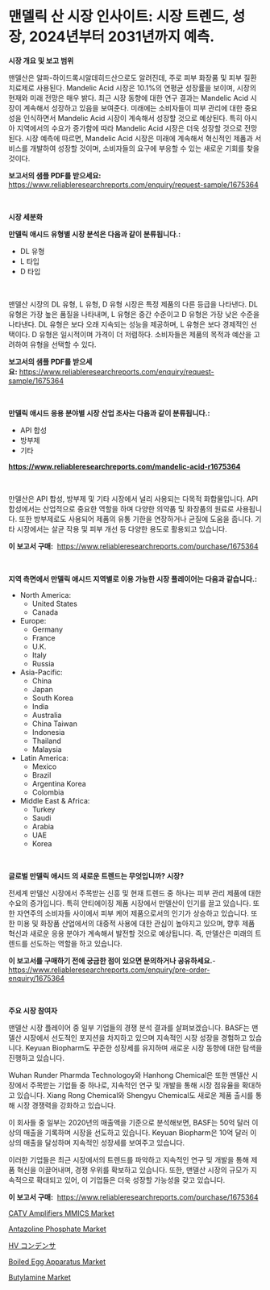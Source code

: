 <p><h1>맨델릭 산 시장 인사이트: 시장 트렌드, 성장, 2024년부터 2031년까지 예측.</h1></p><p><strong>시장 개요 및 보고 범위</strong></p>
<p><p>맨델산은 알파-하이드록시알데히드산으로도 알려진데, 주로 피부 화장품 및 피부 질환 치료제로 사용된다. Mandelic Acid 시장은 10.1%의 연평균 성장률을 보이며, 시장의 현재와 미래 전망은 매우 밝다. 최근 시장 동향에 대한 연구 결과는 Mandelic Acid 시장이 계속해서 성장하고 있음을 보여준다. 미래에는 소비자들이 피부 관리에 대한 중요성을 인식하면서 Mandelic Acid 시장이 계속해서 성장할 것으로 예상된다. 특히 아시아 지역에서의 수요가 증가함에 따라 Mandelic Acid 시장은 더욱 성장할 것으로 전망된다. 시장 예측에 따르면, Mandelic Acid 시장은 미래에 계속해서 혁신적인 제품과 서비스를 개발하여 성장할 것이며, 소비자들의 요구에 부응할 수 있는 새로운 기회를 찾을 것이다.</p></p>
<p><strong>보고서의 샘플 PDF를 받으세요:</strong> <a href="https://www.reliableresearchreports.com/enquiry/request-sample/1675364">https://www.reliableresearchreports.com/enquiry/request-sample/1675364</a></p>
<p>&nbsp;</p>
<p><strong>시장 세분화</strong></p>
<p><strong>만델릭 애시드 유형별 시장 분석은 다음과 같이 분류됩니다.:</strong></p>
<p><ul><li>DL 유형</li><li>L 타입</li><li>D 타입</li></ul></p>
<p>&nbsp;</p>
<p><p>맨델산 시장의 DL 유형, L 유형, D 유형 시장은 특정 제품의 다른 등급을 나타낸다. DL 유형은 가장 높은 품질을 나타내며, L 유형은 중간 수준이고 D 유형은 가장 낮은 수준을 나타낸다. DL 유형은 보다 오래 지속되는 성능을 제공하며, L 유형은 보다 경제적인 선택이다. D 유형은 일시적이며 가격이 더 저렴하다. 소비자들은 제품의 목적과 예산을 고려하여 유형을 선택할 수 있다.</p></p>
<p><strong>보고서의 샘플 PDF를 받으세요:</strong>&nbsp;<a href="https://www.reliableresearchreports.com/enquiry/request-sample/1675364">https://www.reliableresearchreports.com/enquiry/request-sample/1675364</a></p>
<p>&nbsp;</p>
<p><strong> 만델릭 애시드 응용 분야별 시장 산업 조사는 다음과 같이 분류됩니다.:</strong></p>
<p><ul><li>API 합성</li><li>방부제</li><li>기타</li></ul></p>
<p><strong><a href="https://www.reliableresearchreports.com/mandelic-acid-r1675364">https://www.reliableresearchreports.com/mandelic-acid-r1675364</a></strong></p>
<p>&nbsp;</p>
<p><p>만델산은 API 합성, 방부제 및 기타 시장에서 널리 사용되는 다목적 화합물입니다. API 합성에서는 산업적으로 중요한 역할을 하며 다양한 의약품 및 화장품의 원료로 사용됩니다. 또한 방부제로도 사용되어 제품의 유통 기한을 연장하거나 균질에 도움을 줍니다. 기타 시장에서는 살균 작용 및 피부 개선 등 다양한 용도로 활용되고 있습니다.</p></p>
<p><strong>이 보고서 구매:</strong>&nbsp; <a href="https://www.reliableresearchreports.com/purchase/1675364">https://www.reliableresearchreports.com/purchase/1675364</a></p>
<p>&nbsp;</p>
<p><strong>지역 측면에서 만델릭 애시드 지역별로 이용 가능한 시장 플레이어는 다음과 같습니다.:</strong></p>
<p><ul>
    <li>
        North America:
        <ul>
            <li>United States</li>
            <li>Canada</li>
        </ul>
    </li>
    <li>
        Europe:
        <ul>
            <li>Germany</li>
            <li>France</li>
            <li>U.K.</li>
            <li>Italy</li>
            <li>Russia</li>
        </ul>
    </li>
    <li>
        Asia-Pacific:
        <ul>
            <li>China</li>
            <li>Japan</li>
            <li>South Korea</li>
            <li>India</li>
            <li>Australia</li>
            <li>China Taiwan</li>
            <li>Indonesia</li>
            <li>Thailand</li>
            <li>Malaysia</li>
        </ul>
    </li>
    <li>
        Latin America:
        <ul>
            <li>Mexico</li>
            <li>Brazil</li>
            <li>Argentina Korea</li>
            <li>Colombia</li>
        </ul>
    </li>
    <li>
        Middle East & Africa:
        <ul>
            <li>Turkey</li>
            <li>Saudi</li>
            <li>Arabia</li>
            <li>UAE</li>
            <li>Korea</li>
        </ul>
    </li>
    </ul></p>
<p>&nbsp;</p>
<p><strong>글로벌 만델릭 애시드 의 새로운 트렌드는 무엇입니까? 시장?</strong></p>
<p><p>전세계 만델산 시장에서 주목받는 신흥 및 현재 트렌드 중 하나는 피부 관리 제품에 대한 수요의 증가입니다. 특히 안티에이징 제품 시장에서 만델산이 인기를 끌고 있습니다. 또한 자연주의 소비자들 사이에서 피부 케어 제품으로서의 인기가 상승하고 있습니다. 또한 미용 및 화장품 산업에서의 대중적 사용에 대한 관심이 높아지고 있으며, 향후 제품 혁신과 새로운 응용 분야가 계속해서 발전할 것으로 예상됩니다. 즉, 만델산은 미래의 트렌드를 선도하는 역할을 하고 있습니다.</p></p>
<p><strong>이 보고서를 구매하기 전에 궁금한 점이 있으면 문의하거나 공유하세요.</strong>- <a href="https://www.reliableresearchreports.com/enquiry/pre-order-enquiry/1675364">https://www.reliableresearchreports.com/enquiry/pre-order-enquiry/1675364</a></p>
<p>&nbsp;</p>
<p><strong>주요 시장 참여자</strong></p>
<p><p>맨델산 시장 플레이어 중 일부 기업들의 경쟁 분석 결과를 살펴보겠습니다. BASF는 맨델산 시장에서 선도적인 포지션을 차지하고 있으며 지속적인 시장 성장을 경험하고 있습니다. Keyuan Biopharm도 꾸준한 성장세를 유지하며 새로운 시장 동향에 대한 탐색을 진행하고 있습니다. </p><p>Wuhan Runder Pharmda Technologoy와 Hanhong Chemical은 또한 맨델산 시장에서 주목받는 기업들 중 하나로, 지속적인 연구 및 개발을 통해 시장 점유율을 확대하고 있습니다. Xiang Rong Chemical와 Shengyu Chemical도 새로운 제품 출시를 통해 시장 경쟁력을 강화하고 있습니다.</p><p>이 회사들 중 일부는 2020년의 매출액을 기준으로 분석해보면, BASF는 50억 달러 이상의 매출을 기록하며 시장을 선도하고 있습니다. Keyuan Biopharm은 10억 달러 이상의 매출을 달성하며 지속적인 성장세를 보여주고 있습니다. </p><p>이러한 기업들은 최근 시장에서의 트렌드를 파악하고 지속적인 연구 및 개발을 통해 제품 혁신을 이끌어내며, 경쟁 우위를 확보하고 있습니다. 또한, 맨델산 시장의 규모가 지속적으로 확대되고 있어, 이 기업들은 더욱 성장할 가능성을 갖고 있습니다.</p></p>
<p><strong>이 보고서 구매:</strong>&nbsp;&nbsp;<a href="https://www.reliableresearchreports.com/purchase/1675364">https://www.reliableresearchreports.com/purchase/1675364</a></p>
<p><p><a href="https://sulfuric-clavicle-d39.notion.site/CATV-Amplifiers-MMICS-Market-Size-Reveals-the-Best-Marketing-Channels-In-Global-Industry-7b748cb6d1fa428c8a6aa1f0989eaec5">CATV Amplifiers MMICS Market</a></p><p><a href="https://issuu.com/reportprime-2/docs/antazoline-phosphate-market-size-2030.pptx">Antazoline Phosphate Market</a></p><p><a href="https://medium.com/@alexandrakristinadresen/hv%E3%82%B3%E3%83%B3%E3%83%87%E3%83%B3%E3%82%B5%E5%B8%82%E5%A0%B4-2031%E5%B9%B4%E3%81%BE%E3%81%A7%E3%81%AE%E6%88%90%E5%8A%9F%E3%81%99%E3%82%8B%E3%83%93%E3%82%B8%E3%83%8D%E3%82%B9%E6%88%A6%E7%95%A5%E3%81%AE%E9%8D%B5-80aa55431f86">HV コンデンサ</a></p><p><a href="https://automatic-knee-4c7.notion.site/Boiled-Egg-Apparatus-Market-Comprehensive-Assessment-by-Type-Application-and-Geography-b6e5c91632fd4ffb8f259ef71af98099">Boiled Egg Apparatus Market</a></p><p><a href="https://issuu.com/reportprime-2/docs/butylamine-market-size-2030.pptx">Butylamine Market</a></p></p>